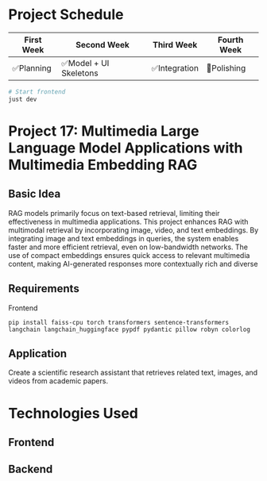# Project Schedule


| First Week    | Second Week   | Third Week   | Fourth Week |
| ------------- | ------------- |------------- |-------------|
| ✅Planning    | ✅Model + UI Skeletons | ✅Integration |  🚧Polishing   |


```bash
# Start frontend
just dev
```

# Project 17: Multimedia Large Language Model Applications with Multimedia Embedding RAG

## Basic Idea
RAG models primarily focus on text-based retrieval, limiting their effectiveness in multimedia
applications. This project enhances RAG with multimodal retrieval by incorporating image, video, and
text embeddings. By integrating image and text embeddings in queries, the system enables faster and
more efficient retrieval, even on low-bandwidth networks. The use of compact embeddings ensures
quick access to relevant multimedia content, making AI-generated responses more contextually rich
and diverse

## Requirements
Frontend
```
pip install faiss-cpu torch transformers sentence-transformers langchain langchain_huggingface pypdf pydantic pillow robyn colorlog
```

## Application
Create a scientific research assistant that retrieves related text, images, and videos from academic
papers.

# Technologies Used
## Frontend

## Backend
